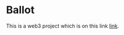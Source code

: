 # Ballot

This is a web3 project which is on this link [link](https://github.com/facebook/create-react-app).

